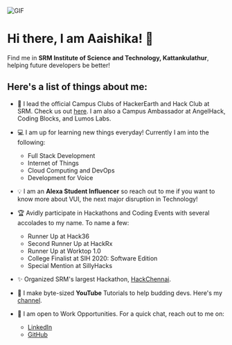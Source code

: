 ![GIF](https://www.learnupon.com/wp-content/uploads/@2x-Blog-Technical-Skills-animation.gif)

# Hi there, I am Aaishika! 👋
Find me in **SRM Institute of Science and Technology, Kattankulathur**, helping future developers be better!

## Here's a list of things about me:
- 🎯 I lead the official Campus Clubs of HackerEarth and Hack Club at SRM. Check us out [here](https://www.srmhackerearth.in). I am also a Campus Ambassador at AngelHack, Coding Blocks, and Lumos Labs.

- 💻 I am up for learning new things everyday! Currently I am into the following:
    - Full Stack Development
    - Internet of Things
    - Cloud Computing and DevOps
    - Development for Voice
    
- 💡 I am an **Alexa Student Influencer** so reach out to me if you want to know more about VUI, the next major disruption in Technology!

- 🏆 Avidly participate in Hackathons and Coding Events with several accolades to my name. To name a few:
    - Runner Up at Hack36
    - Second Runner Up at HackRx
    - Runner Up at Worktop 1.0
    - College Finalist at SIH 2020: Software Edition
    - Special Mention at SillyHacks
    
- ✨ Organized SRM's largest Hackathon, [HackChennai](https://www.hackchennai.in).

- 🎥 I make byte-sized **YouTube** Tutorials to help budding devs. Here's my [channel](https://www.youtube.com/c/AaishikaSBhattacharya).

- 💬 I am open to Work Opportunities. For a quick chat, reach out to me on:
    - [LinkedIn](https://www.linkedin.com/in/aaishika)
    - [GitHub](https://www.github.com/aaishikasb)

